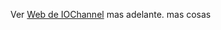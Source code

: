 Ver [Web de IOChannel][2] mas adelante.
mas cosas



[2]: https://iochannel.tech "Web de IOChannel"
